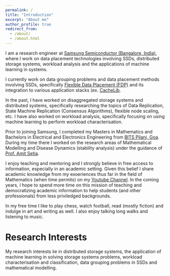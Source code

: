 ```yaml
---
permalink: /
title: "Introduction"
excerpt: "About me"
author_profile: true
redirect_from: 
  - /about/
  - /about.html
---
```


 I am a research engineer at [Samsung Semiconductor (Bangalore, India)](https://www.linkedin.com/company/samsungsemiconductor/), where I work on data placement technologies involving SSDs, distributed storage systems, workload analysis and the applications of machine learning in systems.
         	
I currently work on data grouping problems and data placement methods involving SSDs, specifically [Flexible Data Placement (FDP)](https://www.youtube.com/watch?v=ZEISXHcNmSk) and its integration to various application stacks (ex. [CacheLib](https://cachelib.org/). 

In the past, I have worked on disaggregated storage systems and distributed systems, specifically researching the topics of Data Replication, State Machine Replication (Consensus Algorithms), flexible node scaling, etc. I have also worked on workload analysis, specifically focusing on using machine learning to perform workload characterisation. 

Prior to joining Samsung, I completed my Masters in Mathematics and Bachelors in Electrical and Electronics Engineering from [BITS Pilani, Goa](https://www.bits-pilani.ac.in/goa/). During my time there I worked on the research areas of Mathematical Modelling and Disease Dynamics (stability analysis) under the guidance of [Prof. Amit Setia](https://scholar.google.com/citationsuser=Wt02vywAAAAJ&hl=en&oi=sra).

I enjoy teaching and mentoring and I strongly believe in free access to information, especially in an academic setting. Given this belief I share academic knowledge from my exoeriences thus far in the field of Mathematics (when time permits) on my [Youtube Channel](https://www.youtube.com/@nairsrealm4749). In the coming years, I hope to spend more time on this mission of teaching and democratizing academic information to help students (and other professionals) from less priviledged backgrounds.

In my free time I like to play chess, watch football, read (mostly fiction) and indulge in art and writing as well. I also enjoy talking long walks and listening to music.

Research Interests
======

My research interests lie in distributed storage systems, the application of machine learning in solving storage systems problems, workload characterisation and classification, data grouping problems in SSDs and mathematical modelling.

